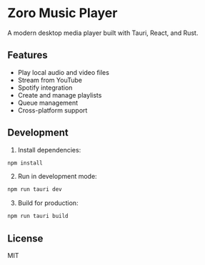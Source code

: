 # Zoro Music Player

A modern desktop media player built with Tauri, React, and Rust.

## Features

- Play local audio and video files
- Stream from YouTube
- Spotify integration
- Create and manage playlists
- Queue management
- Cross-platform support

## Development

1. Install dependencies:

```bash
npm install
```

2. Run in development mode:

```bash
npm run tauri dev
```

3. Build for production:

```bash
npm run tauri build
```

## License

MIT
